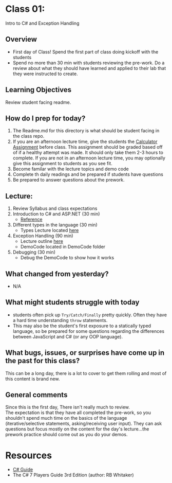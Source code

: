 # Class 01:

Intro to C# and Exception Handling

## Overview 
* First day of Class! Spend the first part of class doing kickoff with the students
* Spend no more than 30 min with students reviewing the pre-work. Do a review about what they should have learned and applied to their lab that they were instructed to create. 
 
## Learning Objectives
Review student facing readme.

## How do I prep for today?

1. The Readme.md for this directory is what should be student facing in the class repo.
1. If you are an afternoon lecture time, give the students the [Calculator Assignment](../Calculator.md) before class. This assignment should be graded based off of if a healthy attempt was made. It should only take them 2-3 hours to complete. If you are not in an afternoon lecture time, you may optionally give this assignment to students as you see fit.
1. Become familar with the lecture topics and demo code
1. Complete th daily readings and be prepared if students have questions
1. Be prepared to answer questions about the prework. 

## Lecture:

1. Review Syllabus and class expectations
1. Introduction to C# and ASP.NET (30 min)
	- [Reference](https://docs.microsoft.com/en-us/dotnet/csharp/getting-started/introduction-to-the-csharp-language-and-the-net-framework)
1. Different types in the language (30 min)
	- Types Lecture located [here]("../Resources/Types.md")
1. Exception Handling (90 min) 
	- Lecture outline [here]("../Resources/ExceptionHandling.md")
	- DemoCode located in DemoCode folder
1. Debugging (30 min)
	- Debug the DemoCode to show how it works
 
## What changed from yesterday? 
- N/A

## What might students struggle with today
- students often pick up `Try/Catch/Finally` pretty quickly. Often they have a hard time understanding `throw` statements.
- This may also be the student's first exposure to a statically typed language, so be prepared for some questions regarding the differences
between JavaScript and C# (or any OOP language).

## What bugs, issues, or surprises have come up in the past for this class?
This can be a long day, there is a lot to cover to get them rolling and most of this content is brand new. 

## General comments
Since this is the first day, There isn't really much to review. <br />
The expectation is that they have all completed the pre-work, so you shouldn't spend much time on the 
basics of the language (iterative/selective statements, asking/receiving user input). They can ask questions
but focus mostly on the content for the day's lecture...the prework practice should come out as you do your demos. 

# Resources

- [C# Guide](https://docs.microsoft.com/en-us/dotnet/csharp/index)
- The C# 7 Players Guide 3rd Edition (author: RB Whitaker)